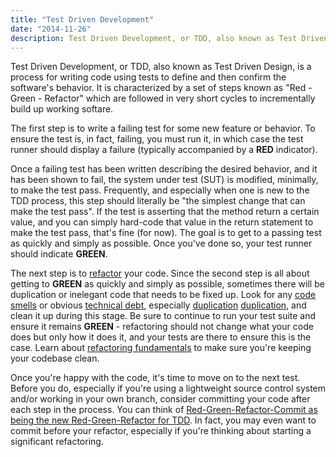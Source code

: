 ```yaml
---
title: "Test Driven Development"
date: "2014-11-26"
description: Test Driven Development, or TDD, also known as Test Driven Design, is a process for writing code using tests to define and then confirm the software's behavior.
---
```


Test Driven Development, or TDD, also known as Test Driven Design, is a process for writing code using tests to define and then confirm the software's behavior. It is characterized by a set of steps known as "Red - Green - Refactor" which are followed in very short cycles to incrementally build up working softare.

The first step is to write a failing test for some new feature or behavior. To ensure the test is, in fact, failing, you must run it, in which case the test runner should display a failure (typically accompanied by a **RED** indicator).

Once a failing test has been written describing the desired behavior, and it has been shown to fail, the system under test (SUT) is modified, minimally, to make the test pass. Frequently, and especially when one is new to the TDD process, this step should literally be "the simplest change that can make the test pass". If the test is asserting that the method return a certain value, and you can simply hard-code that value in the return statement to make the test pass, that's fine (for now). The goal is to get to a passing test as quickly and simply as possible. Once you've done so, your test runner should indicate **GREEN**.

The next step is to [refactor](/refactoring/) your code. Since the second step is all about getting to **GREEN** as quickly and simply as possible, sometimes there will be duplication or inelegant code that needs to be fixed up. Look for any [code smells](http://deviq.com/code-smells/) or obvious [technical debt](/technical-debt/), especially [duplication](/don-t-repeat-yourself/) [duplication](/once-and-only-once/), and clean it up during this stage. Be sure to continue to run your test suite and ensure it remains **GREEN** - refactoring should not change what your code does but only how it does it, and your tests are there to ensure this is the case. Learn about [refactoring fundamentals](https://www.pluralsight.com/courses/refactoring-fundamentals) to make sure you're keeping your codebase clean.

Once you're happy with the code, it's time to move on to the next test. Before you do, especially if you're using a lightweight source control system and/or working in your own branch, consider committing your code after each step in the process. You can think of [Red-Green-Refactor-Commit as being the new Red-Green-Refactor for TDD](http://ardalis.com/rgrc-is-the-new-red-green-refactor-for-test-first-development). In fact, you may even want to commit before your refactor, especially if you're thinking about starting a significant refactoring.
